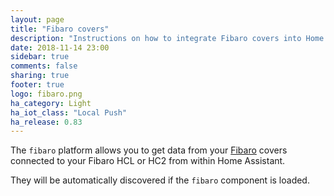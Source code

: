 ```yaml
---
layout: page
title: "Fibaro covers"
description: "Instructions on how to integrate Fibaro covers into Home Assistant."
date: 2018-11-14 23:00
sidebar: true
comments: false
sharing: true
footer: true
logo: fibaro.png
ha_category: Light
ha_iot_class: "Local Push"
ha_release: 0.83
---
```


The `fibaro` platform allows you to get data from your [Fibaro](http://fibaro.com/) covers connected to your Fibaro HCL or HC2 from within Home Assistant.

They will be automatically discovered if the `fibaro` component is loaded.
